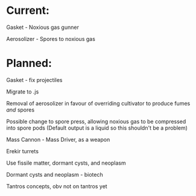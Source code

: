 # Current:
  Gasket - Noxious gas gunner
  
  Aerosolizer - Spores to noxious gas
# Planned:
Gasket - fix projectiles

Migrate to .js

Removal of aerosolizer in favour of overriding cultivator to produce fumes _and_ spores

Possible change to spore press, allowing noxious gas to be compressed into spore pods
  (Default output is a liquid so this shouldn't be a problem)

Mass Cannon - Mass Driver, as a weapon

Erekir turrets

Use fissile matter, dormant cysts, and neoplasm

Dormant cysts and neoplasm - biotech

Tantros concepts, obv not on tantros yet
